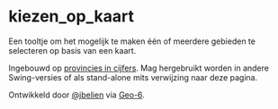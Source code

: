 # kiezen_op_kaart

Een tooltje om het mogelijk te maken één of meerdere gebieden te selecteren op basis van een kaart.

Ingebouwd op [provincies in cijfers](https://provincies.incijfers.be/databank?report=kiezen_op_kaart&keepworkspace=true). Mag  hergebruikt worden in andere Swing-versies of als stand-alone mits verwijzing naar deze pagina.

Ontwikkeld door [@jbelien](https://github.com/jbelien) via [Geo-6](https://geo-6.be/).
